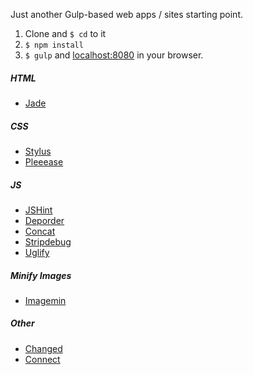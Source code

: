 Just another Gulp-based web apps / sites starting point.

1. Clone and `$ cd` to it
2. `$ npm install`
3. `$ gulp` and [localhost:8080](http://localhost:8080/) in your browser.

##### HTML

- [Jade](https://github.com/jadejs/jade)

##### CSS

- [Stylus](https://github.com/stylus/stylusl)
- [Pleeease](https://github.com/iamvdo/pleeease)

##### JS

- [JSHint](https://github.com/jshint/jshint)
- [Deporder](https://github.com/mkleehammer/gulp-deporder)
- [Concat](https://github.com/wearefractal/gulp-concat)
- [Stripdebug](https://github.com/sindresorhus/strip-debug)
- [Uglify](https://github.com/terinjokes/gulp-uglify)

##### Minify Images

- [Imagemin](https://github.com/imagemin/imagemin)

##### Other

- [Changed](https://github.com/sindresorhus/gulp-changed)
- [Connect](https://github.com/avevlad/gulp-connect)